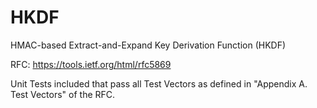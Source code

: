 HKDF
====

HMAC-based Extract-and-Expand Key Derivation Function (HKDF)

RFC: https://tools.ietf.org/html/rfc5869

Unit Tests included that pass all Test Vectors as defined in "Appendix A. Test Vectors" of the RFC.